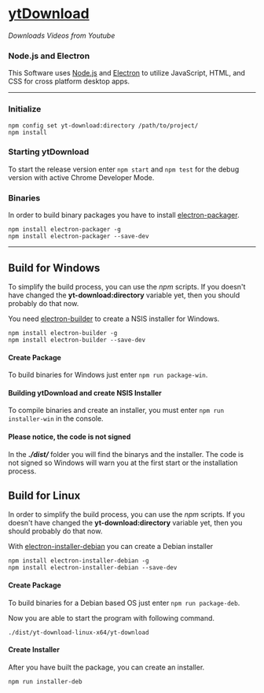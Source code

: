 # [ytDownload](https://ytdl.michm.de)
*Downloads Videos from Youtube*

### Node.js and Electron
This Software uses [Node.js](https://nodejs.org/en/) and [Electron](https://electronjs.org/) to utilize JavaScript, HTML, and CSS for cross platform desktop apps.

---
### Initialize
```
npm config set yt-download:directory /path/to/project/
npm install
```

### Starting ytDownload
To start the release version enter ``npm start`` and ``npm test`` for the debug version with active Chrome Developer Mode.


### Binaries
In order to build binary packages you have to install [electron-packager](https://github.com/electron-userland/electron-packager).

```
npm install electron-packager -g
npm install electron-packager --save-dev
```
---
## Build for Windows
To simplify the build process, you can use the *npm* scripts. If you doesn't have changed the **yt-download:directory** variable yet, then you should probably do that now.

You need [electron-builder](https://github.com/electron-userland/electron-builder) to create a NSIS installer for Windows.

```
npm install electron-builder -g
npm install electron-builder --save-dev
```

#### Create Package
To build binaries for Windows just enter ``npm run package-win``.

#### Building ytDownload and create NSIS Installer
To compile binaries and create an installer, you must enter ``npm run installer-win`` in the console.

#### Please notice, the code is not signed
In the ***./dist/*** folder you will find the binarys and the installer. The code is not signed so Windows will warn you at the first start or the installation process.

## Build for Linux
In order to simplify the build process, you can use the *npm* scripts. If you doesn't have changed the **yt-download:directory** variable yet, then you should probably do that now.

With [electron-installer-debian](https://github.com/electron-userland/electron-installer-debian) you can create a Debian installer

```
npm install electron-installer-debian -g
npm install electron-installer-debian --save-dev
```

#### Create Package
To build binaries for a Debian based OS just enter ``npm run package-deb``.

Now you are able to start the program with following command.

```
./dist/yt-download-linux-x64/yt-download
```

#### Create Installer
After you have built the package, you can create an installer.

```
npm run installer-deb
```

